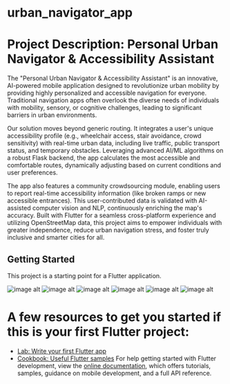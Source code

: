 # urban_navigator_app
# Project Description: Personal Urban Navigator & Accessibility Assistant
The "Personal Urban Navigator & Accessibility Assistant" is an innovative, AI-powered mobile application designed to revolutionize urban mobility by providing highly personalized and accessible navigation for everyone. Traditional navigation apps often overlook the diverse needs of individuals with mobility, sensory, or cognitive challenges, leading to significant barriers in urban environments.

Our solution moves beyond generic routing. It integrates a user's unique accessibility profile (e.g., wheelchair access, stair avoidance, crowd sensitivity) with real-time urban data, including live traffic, public transport status, and temporary obstacles. Leveraging advanced AI/ML algorithms on a robust Flask backend, the app calculates the most accessible and comfortable routes, dynamically adjusting based on current conditions and user preferences.

The app also features a community crowdsourcing module, enabling users to report real-time accessibility information (like broken ramps or new accessible entrances). This user-contributed data is validated with AI-assisted computer vision and NLP, continuously enriching the map's accuracy. Built with Flutter for a seamless cross-platform experience and utilizing OpenStreetMap data, this project aims to empower individuals with greater independence, reduce urban navigation stress, and foster truly inclusive and smarter cities for all.



## Getting Started

This project is a starting point for a Flutter application.

![image alt](https://github.com/S-Rathore25/urban_navigator_app/blob/master/Screenshot%202025-07-26%20214545.png?raw=true)
![image alt](https://github.com/S-Rathore25/urban_navigator_app/blob/master/Screenshot%202025-07-26%20214531.png?raw=true)
![image alt](https://github.com/S-Rathore25/urban_navigator_app/blob/master/Screenshot%202025-07-26%20214456.png?raw=true)
![image alt](https://github.com/S-Rathore25/urban_navigator_app/blob/master/Screenshot%202025-07-26%20214444.png?raw=true)
![image alt](https://github.com/S-Rathore25/urban_navigator_app/blob/master/Screenshot%202025-07-26%20214410.png?raw=true)
![image alt](https://github.com/S-Rathore25/urban_navigator_app/blob/master/Screenshot%202025-07-26%20214420.png?raw=true)


# A few resources to get you started if this is your first Flutter project:

- [Lab: Write your first Flutter app](https://docs.flutter.dev/get-started/codelab)
- [Cookbook: Useful Flutter samples](https://docs.flutter.dev/cookbook)
For help getting started with Flutter development, view the
[online documentation](https://docs.flutter.dev/), which offers tutorials,
samples, guidance on mobile development, and a full API reference.
